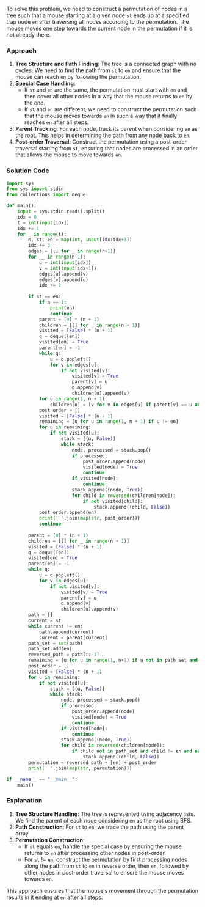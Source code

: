 To solve this problem, we need to construct a permutation of nodes in a tree such that a mouse starting at a given node `st` ends up at a specified trap node `en` after traversing all nodes according to the permutation. The mouse moves one step towards the current node in the permutation if it is not already there.

### Approach
1. **Tree Structure and Path Finding**: The tree is a connected graph with no cycles. We need to find the path from `st` to `en` and ensure that the mouse can reach `en` by following the permutation.
2. **Special Case Handling**: 
   - If `st` and `en` are the same, the permutation must start with `en` and then cover all other nodes in a way that the mouse returns to `en` by the end.
   - If `st` and `en` are different, we need to construct the permutation such that the mouse moves towards `en` in such a way that it finally reaches `en` after all steps.
3. **Parent Tracking**: For each node, track its parent when considering `en` as the root. This helps in determining the path from any node back to `en`.
4. **Post-order Traversal**: Construct the permutation using a post-order traversal starting from `st`, ensuring that nodes are processed in an order that allows the mouse to move towards `en`.

### Solution Code
```python
import sys
from sys import stdin
from collections import deque

def main():
    input = sys.stdin.read().split()
    idx = 0
    t = int(input[idx])
    idx += 1
    for _ in range(t):
        n, st, en = map(int, input[idx:idx+3])
        idx += 3
        edges = [[] for _ in range(n+1)]
        for __ in range(n-1):
            u = int(input[idx])
            v = int(input[idx+1])
            edges[u].append(v)
            edges[v].append(u)
            idx += 2
        
        if st == en:
            if n == 1:
                print(en)
                continue
            parent = [0] * (n + 1)
            children = [[] for _ in range(n + 1)]
            visited = [False] * (n + 1)
            q = deque([en])
            visited[en] = True
            parent[en] = -1
            while q:
                u = q.popleft()
                for v in edges[u]:
                    if not visited[v]:
                        visited[v] = True
                        parent[v] = u
                        q.append(v)
                        children[u].append(v)
            for u in range(1, n + 1):
                children[u] = [v for v in edges[u] if parent[v] == u and v != en]
            post_order = []
            visited = [False] * (n + 1)
            remaining = [u for u in range(1, n + 1) if u != en]
            for u in remaining:
                if not visited[u]:
                    stack = [(u, False)]
                    while stack:
                        node, processed = stack.pop()
                        if processed:
                            post_order.append(node)
                            visited[node] = True
                            continue
                        if visited[node]:
                            continue
                        stack.append((node, True))
                        for child in reversed(children[node]):
                            if not visited[child]:
                                stack.append((child, False))
            post_order.append(en)
            print(' '.join(map(str, post_order)))
            continue
        
        parent = [0] * (n + 1)
        children = [[] for _ in range(n + 1)]
        visited = [False] * (n + 1)
        q = deque([en])
        visited[en] = True
        parent[en] = -1
        while q:
            u = q.popleft()
            for v in edges[u]:
                if not visited[v]:
                    visited[v] = True
                    parent[v] = u
                    q.append(v)
                    children[u].append(v)
        path = []
        current = st
        while current != en:
            path.append(current)
            current = parent[current]
        path_set = set(path)
        path_set.add(en)
        reversed_path = path[::-1]
        remaining = [u for u in range(1, n+1) if u not in path_set and u != en]
        post_order = []
        visited = [False] * (n + 1)
        for u in remaining:
            if not visited[u]:
                stack = [(u, False)]
                while stack:
                    node, processed = stack.pop()
                    if processed:
                        post_order.append(node)
                        visited[node] = True
                        continue
                    if visited[node]:
                        continue
                    stack.append((node, True))
                    for child in reversed(children[node]):
                        if child not in path_set and child != en and not visited[child]:
                            stack.append((child, False))
        permutation = reversed_path + [en] + post_order
        print(' '.join(map(str, permutation)))

if __name__ == "__main__":
    main()
```

### Explanation
1. **Tree Structure Handling**: The tree is represented using adjacency lists. We find the parent of each node considering `en` as the root using BFS.
2. **Path Construction**: For `st` to `en`, we trace the path using the parent array.
3. **Permutation Construction**: 
   - If `st` equals `en`, handle the special case by ensuring the mouse returns to `en` after processing other nodes in post-order.
   - For `st` != `en`, construct the permutation by first processing nodes along the path from `st` to `en` in reverse order, then `en`, followed by other nodes in post-order traversal to ensure the mouse moves towards `en`.

This approach ensures that the mouse's movement through the permutation results in it ending at `en` after all steps.
